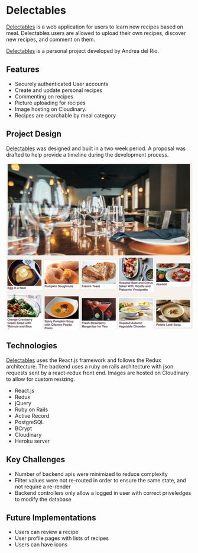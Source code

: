 # Delectables

[Delectables](https://delectables.herokuapp.com/#/) is a web application for users to learn new recipes based on meal. Delectables users are allowed to upload their own recipes, discover new recipes, and comment on them.

[Delectables](https://delectables.herokuapp.com/#/) is a personal project developed by Andrea del Rio.

## Features
  * Securely authenticated User accounts
  * Create and update personal recipes
  * Commenting on recipes
  * Picture uploading for recipes
  * Image hosting on Cloudinary.
  * Recipes are searchable by meal category

## Project Design
[Delectables](https://delectables.herokuapp.com/#/) was designed and built in a two week period.
A proposal was drafted to help provide a timeline during the development process.

![index page](/docs/delectables_index_screenshot.jpg?raw=true "Home Page")

## Technologies
[Delectables](https://delectables.herokuapp.com/#/) uses the React.js framework and follows the Redux architecture.
The backend uses a ruby on rails architecture with json requests sent by a react-redux front end. Images are hosted on Cloudinary to allow for custom resizing.
  * React.js
  * Redux
  * jQuery
  * Ruby on Rails
  * Active Record
  * PostgreSQL
  * BCrypt
  * Cloudinary
  * Heroku server


## Key Challenges
  * Number of backend apis were minimized to reduce complexity
  * Filter values were not re-routed in order to ensure the same state, and not require a re-render
  * Backend controllers only allow a logged in user with correct priveledges to modify the database

## Future Implementations
  * Users can review a recipe
  * User profile pages with lists of recipes
  * Users can have icons
